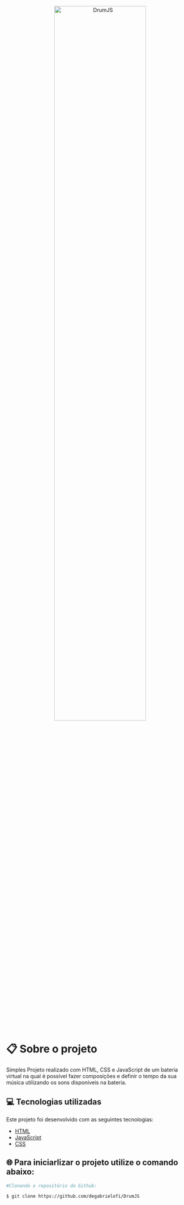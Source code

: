 <p align="center">
  <img alt="DrumJS" src="./assets/GitHub/Mockup.png " width="70%"> 
  </p>

# :clipboard: Sobre o projeto

Simples Projeto realizado com HTML, CSS e JavaScript de um bateria virtual na qual é possível fazer composições e definir o tempo da sua música utilizando os sons disponíveis na bateria.

## :computer: Tecnologias utilizadas
Este projeto foi desenvolvido com as seguintes tecnologias:
- [HTML](https://developer.mozilla.org/pt-BR/docs/Web/HTML)
- [JavaScript](https://www.javascript.com/)
- [CSS](https://developer.mozilla.org/pt-BR/docs/Web/CSS)

## 🌐 Para iniciarlizar o projeto utilize o comando abaixo:
```bash
#Clonando o repositório do Github:

$ git clone https://github.com/degabrielofi/DrumJS
```
